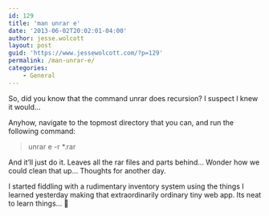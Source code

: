 ```yaml
---
id: 129
title: 'man unrar e'
date: '2013-06-02T20:02:01-04:00'
author: jesse.wolcott
layout: post
guid: 'https://www.jessewolcott.com/?p=129'
permalink: /man-unrar-e/
categories:
    - General
---
```


So, did you know that the command unrar does recursion? I suspect I knew it would…

Anyhow, navigate to the topmost directory that you can, and run the following command:

> unrar e -r \*.rar

And it’ll just do it. Leaves all the rar files and parts behind… Wonder how we could clean that up… Thoughts for another day.

I started fiddling with a rudimentary inventory system using the things I learned yesterday making that extraordinarily ordinary tiny web app. Its neat to learn things… 🙂